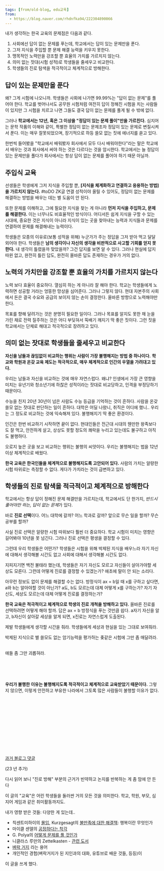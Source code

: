 ```yaml
---
tags: [from/old-blog, edu교육]
from: 
  - https://blog.naver.com/rhdnfka94/222304890066
---
```

내가 생각하는 한국 교육의 문제점은 다음과 같다.
1. 사회에선 답이 없는 문제를 푸는데, 학교에서는 답이 있는 문제만을 푼다.
2. 그저 지식을 주입할 뿐 문제 해결 능력을 키우지 못한다.
3. 맹목적인 노력만을 강조할 뿐 효율의 가치를 가르치지 않는다.
4. 의미 없는 잣대(시험 성적)로 학생들을 줄세우고 비교한다.
5. 학생들의 진로 탐색을 적극적이고 체계적으로 방해한다.

## 답이 있는 문제만을 푼다
왜? 그게 시험에 나오니까.
학생들은 사회에 나가면 99.99%는 "답이 없는 문제"를 풀어야 한다.
학교를 벗어나서도 공무원 시험처럼 여전히 답이 정해진 시험을 치는 사람들이 있지만
그 시험을 치르고 나면 그들도 결국 답이 없는 문제를 풀게 될 수 밖에 없다.

그러나 **학교에서는 12년, 혹은 그 이상을 "정답이 있는 문제 풀이"만을 가르친다.**
심지어는 문학 작품의 이해와 같이, 특별한 정답이 없는 문제조차 정답이 있는 문제로 변질시켜서 푼다.
이는 매우 잘못되었으며, 장기적으로 하등 쓸모 없는 짓에 에너지를 쏟고 있다.

한번씩 들어봤을 "학교에서 배워봤자 회사에서 모두 다시 배워야한다"라는 말은 
학교에서 배우는 것과 회사에서 써야 하는 것은 다르다는 것을 암시한다.
학교에서는 늘 정답이 있는 문제만을 풀다가 회사에서는 항상 답이 없는 문제를 풀어야 하기 때문 아닐까.

## 주입식 교육
선생들은 학생에게 그저 지식을 주입할 뿐, 
**[지식을 체계화하고 연결하고 응용하는 방법]을 가르치지 않는다.**  #toDO ZK글 연결
성적이야 올릴 수 있어도, 정답이 없는 문제를 해결하는 방법을 배우는 데는 별 도움이 안 된다.

또한 문제를 이해하고, 그에 필요한 지식을 찾는 게 아니라
**먼저 지식을 주입하고, 문제를 해결한다.**
이는 너무나도 비효율적인 방식이다. 
어디서든 쉽게 지식을 구할 수 있는 시대에, 
중요한 것은 지식이 아니라 지식이 있는 곳을 찾아내는 능력과
지식들과 문제를 연결하여 문제를 해결해내는 능력이다.

학생들은 모종의 이유로(보통 성적을 위해) 누군가가 주는 정답을 그저 받아 먹고 달달 외어야 한다.
학생들은 **남의 생각이나 자신의 생각을 비판적으로 사고할 기회를 얻지 못한다.**
내 생각이 틀렸을까 맞았을까? 그건 답지를 보면 알 수 있다.
그러나 현실에 답지 따윈 없고, 완전히 틀린 답도, 완전히 올바른 답도 존재하는 경우가 거의 없다.

## 노력의 가치만을 강조할 뿐 효율의 가치를 가르치지 않는다
노력 보다 효율이 중요하다. 열심히 하는 게 아니라 잘 해야 한다.
학교는 학생들에게 노력하면 성공할 거라는 엉뚱한 망상을 심어준다.
그러나 그렇지 않다.
현대 자본주의 사회에서 돈은 결국 수요와 공급의 보이지 않는 손이 결정한다.
올바른 방향으로 노력해야만 한다.

목표를 향해 달려가는 것은 분명히 필요한 일이다.
그러나 목표를 알지도 못한 채 눈을 가린 채로 전력 질주하는 것은 
어디 부딪혀서 뚝배기 깨지기 딱 좋은 짓이다.
그런 짓을 학교에서는 단체로 해대고 적극적으로 장려하고 있다. 

## 의미 없는 잣대로 학생들을 줄세우고 비교한다
**자신을 남들과 끊임없이 비교하는 행위는 사람이 가장 불행해지는 방법 중 하나이다.**
**학교와 학원과 온갖 교육 제도는 적극적으로, 매우 체계적으로 인간의 우열을 가려대고 있다.**

우리는 남들과 자신을 비교하는 것에 매우 자연스럽다. 왜냐? 
인생에서 가장 큰 영향을 미치는 유년기와 청소년기에 하찮은 성적이라는 잣대로 비교당하고,
인격을 부정당하기 때문이다.

수능을 친지 20년 30년이 넘은 사람도 수능 등급을 기억하는 것이 흔하다.
사람을 온갖 쓸모 없는 잣대로 판단하는 일이 흔하다. 대학은 어딜 나왔니, 취직은 어디에 했니..
우리는 그 정도로 비교하는 것에 익숙해져 있다. 불행해지기 딱 좋은 환경이다.

인간은 한번 비교하기 시작하면 끝이 없다. 
현대인들은 전근대 시대의 웬만한 왕족보다도 잘 먹고, 안전하게 살고,
상상도 못할 정도의 쾌락을 누리고 있는데도 불구하고 아직도 불행하다.

오로지 높은 곳을 보고 비교하는 행위는 불행의 씨앗이다.
우리는 불행해지는 법을 12년 이상 체계적으로 배웠다.

**한국 교육은 한국인들을 체계적으로 불행해지도록 고안되어 있다.**
사람의 가치는 알량한 시험 따위로는 측정할 수 없다.
게다가 가치라는 것이 급변하고 있다.

## 학생들의 진로 탐색을 적극적이고 체계적으로 방해한다
학교에서는 항상 답이 정해진 문제 해결만을 가르치는데,
학교에서도 단 한가지, *반드시 풀어야만 하는, 답이 없는 문제*가 있다.

바로 **진로 선택**이다. 어느 대학에 갈까? 어느 학과로 갈까? 
앞으로 무슨 일을 할까? 무슨 공부를 할까?

사실 진로 선택은 알량한 시험 따위보다 훨씬 더 중요하다.
학교 시험이 미치는 영향은 길어봐야 10년을 못 넘긴다.
그러나 진로 선택은 평생을 결정할 수 있다.

그런데 우리 학생들은 어떤가?
학생들은 시험을 위해 박제된 지식을 배우느라
자기 자신에 대해서 생각해볼 시간도 없고
사회에 대해서 생각해볼 시간도 없다.

지피지기면 백전 불태라 했는데, 
학생들은 자기 자신도 모르고 자신들이 살아가야할 세상도 모른다.
그런데 어떻게 진로를 결정할 수 있겠는가?
애초에 말이 안 되는 소리다. 

아무런 정보도 없이 문제를 해결할 수는 없다.
방정식이 ax = b일 때 x를 구하고 싶다면, a와 b는 알아야할 것이 아닌가?
a도, b도 모르는데 대체 어떻게 x를 구하는가? 
자기 자신도, 세상도 모르는데 대체 어떻게 진로를 결정하는가?

**한국 교육은 적극적이고 체계적으로 학생의 진로 개척을 방해하고 있다.**
올바른 진로를 선택하려면 어떻게 해야 할까. 답은 ax = b 방정식을 푸는 것만큼 쉽다.
 a자기 자신을 알고, b자신이 살아갈 세상을 알게 되면, x진로는 자연스럽게 도출된다.

제발 학생들에게 생각할 시간을 줘라. 
학생들에게 세상과 현실을 있는 그대로 보여줘라.

박제된 지식으로 별 쓸모도 없는 암기능력을 평가하는 좆같은 시험에 그만 좀 매달려라.

\
애들 좀 그만 괴롭혀라.

\
\
\
\
**우리가 불행한 이유는 불행해지도록 적극적이고 체계적으로 교육받았기 때문이다.**
그렇지 않으면, 이렇게 안전하고 부유한 나라에서 그토록 많은 사람들이 불행할 이유가 없다.

\
\
\
\
\
\
\
\
\
\
\
[과거 블로그 댓글](https://m.blog.naver.com/CommentList.naver?blogId=rhdnfka94&logNo=222304890066)

(23 년 추가)

다시 읽어 보니 "진로 방해" 부분의 근거가 빈약하고 논지를 반복하는 게 좀 맘에 안 든다

이 글의 "교육"은  어린 학생들을 둘러싼 거의 모든 것을 의미한다.
학교, 학원, 부모, 심지어 게임과 같은 취미활동까지도.

내가 영향 받은 것들:
다양한 게 있는데..
- 칙센트미하이의 [몰입](http://www.yes24.com/Product/Goods/1397559), Kurzgesagt의 [불만족에 대한 해결책](https://youtu.be/WPPPFqsECz0): 행복이란 무엇인가
- 마이클 센델의 [공정하다는 착각](http://www.yes24.com/Product/Goods/94489333)
- G. Polya의 [어떻게 문제를 풀 것인가](http://www.yes24.com/Product/Goods/325507)
- 니클라스 루만의 Zettelkasten - [관련 도서](http://www.yes24.com/Product/Goods/99475214)
- [벼락 거지](https://namu.wiki/w/%EB%B2%BC%EB%9D%BD%EA%B1%B0%EC%A7%80) 라는 용어
- 개인적인 경험(벼락거지가 된 지인과의 대화, 유튜브로 배운 것들, 등등)이 

이 글을 쓰게 했다.

